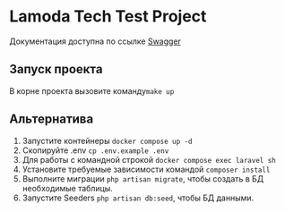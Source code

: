 <!DOCTYPE html>
<html>
  <head>
    <meta charset="UTF-8">
  </head>
  <body>
    <h1>Lamoda Tech Test Project</h1>
    Документация доступна по ссылке <a href="http://127.0.0.1:8000/api/documentation">Swagger</a>
<h2>Запуск проекта</h2>
    В корне проекта вызовите команду<code>make up</code>

<h2>Альтернатива</h2>
<ol>
<li>Запустите контейнеры <code>docker compose up -d</code></li>
<li>Скопируйте .env <code>cp .env.example .env</code>
<li>Для работы с командной строкой <code>docker compose exec laravel sh</code></li>
<li>Установите требуемые зависимости командой <code>composer install</code></li>
<li>Выполните миграции <code>php artisan migrate</code>, чтобы создать в БД необходимые таблицы.</li>
<li>Запустите Seeders <code>php artisan db:seed</code>, чтобы БД данными.</li>
</ol>
</body>
